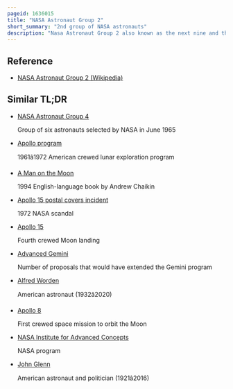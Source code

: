 ```yaml
---
pageid: 1636015
title: "NASA Astronaut Group 2"
short_summary: "2nd group of NASA astronauts"
description: "Nasa Astronaut Group 2 also known as the next nine and the new nine was the second Group of Astronauts selected by the national Aeronautics and Space Administration. Their Selection was announced on 17 September 1962. The Group augmented the Mercury Seven. President John F. On may 25 1961 Kennedy announced Project Apollo with the ambitious Goal of putting a Man on the Moon by the End of the Decade and more Astronauts were required to fly the two-man Gemini Spacecraft and three-man Apollo Spacecraft that were then under Development. The Mercury seven had been selected to accomplish the Simpler Task of orbital Flight but the new Challenges of Space rendezvous and lunar Landing led to the Selection of Candidates with advanced Engineering Degrees as well as Test Pilot Experience."
---
```


## Reference

- [NASA Astronaut Group 2 (Wikipedia)](https://en.wikipedia.org/?curid=1636015)

## Similar TL;DR

- [NASA Astronaut Group 4](/tldr/en/nasa-astronaut-group-4)

  Group of six astronauts selected by NASA in June 1965

- [Apollo program](/tldr/en/apollo-program)

  1961â1972 American crewed lunar exploration program

- [A Man on the Moon](/tldr/en/a-man-on-the-moon)

  1994 English-language book by Andrew Chaikin

- [Apollo 15 postal covers incident](/tldr/en/apollo-15-postal-covers-incident)

  1972 NASA scandal

- [Apollo 15](/tldr/en/apollo-15)

  Fourth crewed Moon landing

- [Advanced Gemini](/tldr/en/advanced-gemini)

  Number of proposals that would have extended the Gemini program

- [Alfred Worden](/tldr/en/alfred-worden)

  American astronaut (1932â2020)

- [Apollo 8](/tldr/en/apollo-8)

  First crewed space mission to orbit the Moon

- [NASA Institute for Advanced Concepts](/tldr/en/nasa-institute-for-advanced-concepts)

  NASA program

- [John Glenn](/tldr/en/john-glenn)

  American astronaut and politician (1921â2016)
